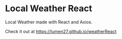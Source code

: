 # Local Weather React

Local Weather made with React and Axios.

Check it out at https://lumen27.github.io/weatherReact
